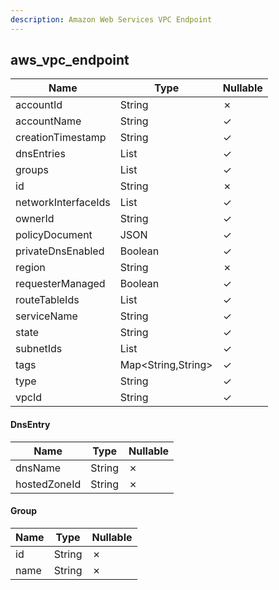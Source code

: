 ```yaml
---
description: Amazon Web Services VPC Endpoint
---
```

aws_vpc_endpoint
----------------

| **Name**            | **Type**           | **Nullable** |
| ------------------- | ------------------ | ------------ |
| accountId           | String             | &cross;      |
| accountName         | String             | &check;      |
| creationTimestamp   | String             | &check;      |
| dnsEntries          | List<DnsEntry>     | &check;      |
| groups              | List<Group>        | &check;      |
| id                  | String             | &cross;      |
| networkInterfaceIds | List<String>       | &check;      |
| ownerId             | String             | &check;      |
| policyDocument      | JSON               | &check;      |
| privateDnsEnabled   | Boolean            | &check;      |
| region              | String             | &cross;      |
| requesterManaged    | Boolean            | &check;      |
| routeTableIds       | List<String>       | &check;      |
| serviceName         | String             | &check;      |
| state               | String             | &check;      |
| subnetIds           | List<String>       | &check;      |
| tags                | Map<String,String> | &check;      |
| type                | String             | &check;      |
| vpcId               | String             | &check;      |

#### DnsEntry
| **Name**     | **Type** | **Nullable** |
| ------------ | -------- | ------------ |
| dnsName      | String   | &cross;      |
| hostedZoneId | String   | &cross;      |

#### Group
| **Name** | **Type** | **Nullable** |
| -------- | -------- | ------------ |
| id       | String   | &cross;      |
| name     | String   | &cross;      |

